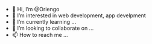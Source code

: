- 👋 Hi, I’m @Oriengo
- 👀 I’m interested in web development, app develpment
- 🌱 I’m currently learning ...
- 💞️ I’m looking to collaborate on ...
- 📫 How to reach me ...

<!---
Oriengo/Oriengo is a ✨ special ✨ repository because its `README.md` (this file) appears on your GitHub profile.
You can click the Preview link to take a look at your changes.
--->
